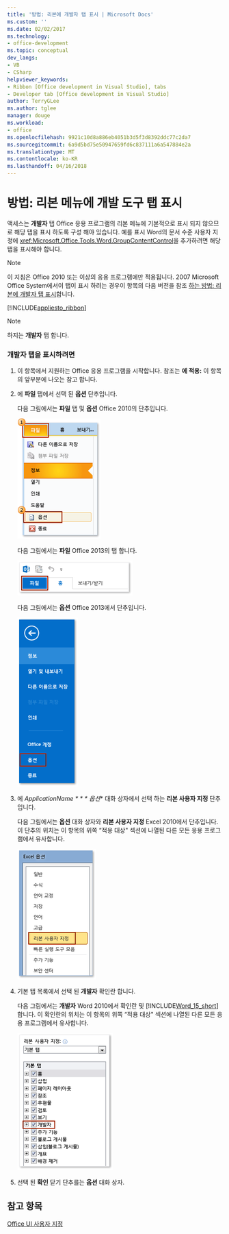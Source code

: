 ```yaml
---
title: '방법: 리본에 개발자 탭 표시 | Microsoft Docs'
ms.custom: ''
ms.date: 02/02/2017
ms.technology:
- office-development
ms.topic: conceptual
dev_langs:
- VB
- CSharp
helpviewer_keywords:
- Ribbon [Office development in Visual Studio], tabs
- Developer tab [Office development in Visual Studio]
author: TerryGLee
ms.author: tglee
manager: douge
ms.workload:
- office
ms.openlocfilehash: 9921c10d8a886eb4051b3d5f3d8392ddc77c2da7
ms.sourcegitcommit: 6a9d5bd75e50947659fd6c837111a6a547884e2a
ms.translationtype: MT
ms.contentlocale: ko-KR
ms.lasthandoff: 04/16/2018
---
```

# <a name="how-to-show-the-developer-tab-on-the-ribbon"></a>방법: 리본 메뉴에 개발 도구 탭 표시
  액세스는 **개발자** 탭 Office 응용 프로그램의 리본 메뉴에 기본적으로 표시 되지 않으므로 해당 탭을 표시 하도록 구성 해야 있습니다. 예를 표시 Word의 문서 수준 사용자 지정에 <xref:Microsoft.Office.Tools.Word.GroupContentControl>을 추가하려면 해당 탭을 표시해야 합니다.  
  
> [!NOTE]  
>  이 지침은 Office 2010 또는 이상의 응용 프로그램에만 적용됩니다. 2007 Microsoft Office System에서이 탭이 표시 하려는 경우이 항목의 다음 버전을 참조 [하는 방법: 리본에 개발자 탭 표시](http://msdn.microsoft.com/library/bb608625(v=vs.90).aspx)합니다.  
  
 [!INCLUDE[appliesto_ribbon](../vsto/includes/appliesto-ribbon-md.md)]  
  
> [!NOTE]  
>  하지는 **개발자** 탭 합니다.  
  
### <a name="to-show-the-developer-tab"></a>개발자 탭을 표시하려면  
  
1.  이 항목에서 지원하는 Office 응용 프로그램을 시작합니다. 참조는 **에 적용:** 이 항목의 앞부분에 나오는 참고 합니다.  
  
2.  에 **파일** 탭에서 선택 된 **옵션** 단추입니다.  
  
     다음 그림에서는 **파일** 탭 및 **옵션** Office 2010의 단추입니다.  
  
     ![Outlook 2010에서 옵션 파일을 선택](../vsto/media/vsto-office-file-tab.png "Outlook 2010에서 옵션 파일을 선택")  
  
     다음 그림에서는 **파일** Office 2013의 탭 합니다.  
  
     ![Outlook 2013의 파일 탭](../vsto/media/vsto-office2013-filetab.png "Outlook 2013의 파일 탭")  
  
     다음 그림에서는 **옵션** Office 2013에서 단추입니다.  
  
     ![Outlook 2013 Preview의 옵션 단추](../vsto/media/vsto-office2013-optionsbutton.png "Outlook 2013 preview에서의 옵션 단추")  
  
3.  에 *ApplicationName * * * 옵션** 대화 상자에서 선택 하는 **리본 사용자 지정** 단추입니다.  
  
     다음 그림에서는 **옵션** 대화 상자와 **리본 사용자 지정** Excel 2010에서 단추입니다. 이 단추의 위치는 이 항목의 위쪽 “적용 대상" 섹션에 나열된 다른 모든 응용 프로그램에서 유사합니다.  
  
     ![리본 사용자 지정 단추](../vsto/media/vsto-office2010-customizeribbonbutton.png "리본 사용자 지정 단추")  
  
4.  기본 탭 목록에서 선택 된 **개발자** 확인란 합니다.  
  
     다음 그림에서는 **개발자** Word 2010에서 확인란 및 [!INCLUDE[Word_15_short](../vsto/includes/word-15-short-md.md)]합니다. 이 확인란의 위치는 이 항목의 위쪽 “적용 대상" 섹션에 나열된 다른 모든 응용 프로그램에서 유사합니다.  
  
     ![Word 옵션 대화 상자에서 개발자 확인란](../vsto/media/vsto-office2010-developercheckbox.png "Word 옵션 대화 상자에서의 개발자 확인란")  
  
5.  선택 된 **확인** 닫기 단추를는 **옵션** 대화 상자.  
  
## <a name="see-also"></a>참고 항목  
 [Office UI 사용자 지정](../vsto/office-ui-customization.md)  
  
  
